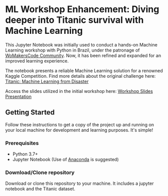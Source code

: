 
# ML Workshop Enhancement: Diving deeper into Titanic survival with Machine Learning

This Jupyter Notebook was initially used to conduct a hands-on Machine Learning workshop with Python in Brazil, under the patronage of [WoMakersCode Community](https://github.com/WoMakersCode). Now, it has been refined and expanded for an improved learning experience.

The notebook presents a reliable Machine Learning solution for a renowned Kaggle Competition. Find more details about the original challenge here: [Titanic: Machine Learning from Disaster](https://www.kaggle.com/c/titanic/data)

Access the slides utilized in the initial workshop here: [Workshop Slides Presentation](https://docs.google.com/presentation/d/1eCrsY8pIv_QuNHgESFZ19uwhmPx1EcADDQRdX-3mWv8/edit?usp=sharing)

## Getting Started

Follow these instructions to get a copy of the project up and running on your local machine for development and learning purposes. It's simple!

### Prerequisites

* Python 3.7+
* Jupyter Notebook (Use of [Anaconda](https://www.anaconda.com/download/) is suggested)

### Download/Clone repository

Download or clone this repository to your machine. It includes a jupyter notebook and the Titanic dataset.